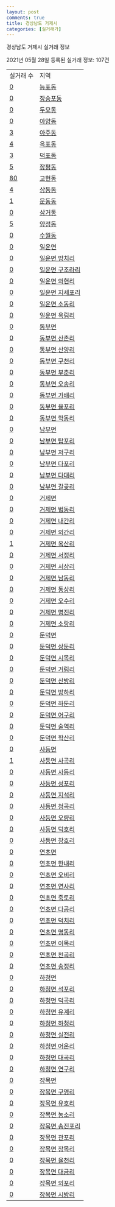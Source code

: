 ```yaml
---
layout: post
comments: true
title: 경상남도 거제시
categories: [실거래가]
---
```


경상남도 거제시 실거래 정보

2021년 05월 28일 등록된 실거래 정보: 107건


<table>
  <tr>
    <td>실거래 수</td>
    <td>지역</td>
  </tr>

  
  <tr>
    <td><a href="4831010100.html">0</a></td>
    <td><a href="4831010100.html">능포동</a></td>
  </tr>
    

  <tr>
    <td><a href="4831010200.html">0</a></td>
    <td><a href="4831010200.html">장승포동</a></td>
  </tr>
    

  <tr>
    <td><a href="4831010300.html">0</a></td>
    <td><a href="4831010300.html">두모동</a></td>
  </tr>
    

  <tr>
    <td><a href="4831010400.html">0</a></td>
    <td><a href="4831010400.html">아양동</a></td>
  </tr>
    

  <tr>
    <td><a href="4831010500.html">3</a></td>
    <td><a href="4831010500.html">아주동</a></td>
  </tr>
    

  <tr>
    <td><a href="4831010600.html">4</a></td>
    <td><a href="4831010600.html">옥포동</a></td>
  </tr>
    

  <tr>
    <td><a href="4831010700.html">3</a></td>
    <td><a href="4831010700.html">덕포동</a></td>
  </tr>
    

  <tr>
    <td><a href="4831010800.html">5</a></td>
    <td><a href="4831010800.html">장평동</a></td>
  </tr>
    

  <tr>
    <td><a href="4831010900.html">80</a></td>
    <td><a href="4831010900.html">고현동</a></td>
  </tr>
    

  <tr>
    <td><a href="4831011000.html">4</a></td>
    <td><a href="4831011000.html">상동동</a></td>
  </tr>
    

  <tr>
    <td><a href="4831011100.html">1</a></td>
    <td><a href="4831011100.html">문동동</a></td>
  </tr>
    

  <tr>
    <td><a href="4831011200.html">0</a></td>
    <td><a href="4831011200.html">삼거동</a></td>
  </tr>
    

  <tr>
    <td><a href="4831011300.html">5</a></td>
    <td><a href="4831011300.html">양정동</a></td>
  </tr>
    

  <tr>
    <td><a href="4831011400.html">0</a></td>
    <td><a href="4831011400.html">수월동</a></td>
  </tr>
    

  <tr>
    <td><a href="4831031000.html">0</a></td>
    <td><a href="4831031000.html">일운면</a></td>
  </tr>
    

  <tr>
    <td><a href="4831031021.html">0</a></td>
    <td><a href="4831031021.html">일운면 망치리</a></td>
  </tr>
    

  <tr>
    <td><a href="4831031022.html">0</a></td>
    <td><a href="4831031022.html">일운면 구조라리</a></td>
  </tr>
    

  <tr>
    <td><a href="4831031023.html">0</a></td>
    <td><a href="4831031023.html">일운면 와현리</a></td>
  </tr>
    

  <tr>
    <td><a href="4831031024.html">0</a></td>
    <td><a href="4831031024.html">일운면 지세포리</a></td>
  </tr>
    

  <tr>
    <td><a href="4831031025.html">0</a></td>
    <td><a href="4831031025.html">일운면 소동리</a></td>
  </tr>
    

  <tr>
    <td><a href="4831031026.html">0</a></td>
    <td><a href="4831031026.html">일운면 옥림리</a></td>
  </tr>
    

  <tr>
    <td><a href="4831032000.html">0</a></td>
    <td><a href="4831032000.html">동부면</a></td>
  </tr>
    

  <tr>
    <td><a href="4831032021.html">0</a></td>
    <td><a href="4831032021.html">동부면 산촌리</a></td>
  </tr>
    

  <tr>
    <td><a href="4831032022.html">0</a></td>
    <td><a href="4831032022.html">동부면 산양리</a></td>
  </tr>
    

  <tr>
    <td><a href="4831032023.html">0</a></td>
    <td><a href="4831032023.html">동부면 구천리</a></td>
  </tr>
    

  <tr>
    <td><a href="4831032024.html">0</a></td>
    <td><a href="4831032024.html">동부면 부춘리</a></td>
  </tr>
    

  <tr>
    <td><a href="4831032025.html">0</a></td>
    <td><a href="4831032025.html">동부면 오송리</a></td>
  </tr>
    

  <tr>
    <td><a href="4831032026.html">0</a></td>
    <td><a href="4831032026.html">동부면 가배리</a></td>
  </tr>
    

  <tr>
    <td><a href="4831032027.html">0</a></td>
    <td><a href="4831032027.html">동부면 율포리</a></td>
  </tr>
    

  <tr>
    <td><a href="4831032028.html">0</a></td>
    <td><a href="4831032028.html">동부면 학동리</a></td>
  </tr>
    

  <tr>
    <td><a href="4831033000.html">0</a></td>
    <td><a href="4831033000.html">남부면</a></td>
  </tr>
    

  <tr>
    <td><a href="4831033021.html">0</a></td>
    <td><a href="4831033021.html">남부면 탑포리</a></td>
  </tr>
    

  <tr>
    <td><a href="4831033022.html">0</a></td>
    <td><a href="4831033022.html">남부면 저구리</a></td>
  </tr>
    

  <tr>
    <td><a href="4831033023.html">0</a></td>
    <td><a href="4831033023.html">남부면 다포리</a></td>
  </tr>
    

  <tr>
    <td><a href="4831033024.html">0</a></td>
    <td><a href="4831033024.html">남부면 다대리</a></td>
  </tr>
    

  <tr>
    <td><a href="4831033025.html">0</a></td>
    <td><a href="4831033025.html">남부면 갈곶리</a></td>
  </tr>
    

  <tr>
    <td><a href="4831034000.html">0</a></td>
    <td><a href="4831034000.html">거제면</a></td>
  </tr>
    

  <tr>
    <td><a href="4831034021.html">0</a></td>
    <td><a href="4831034021.html">거제면 법동리</a></td>
  </tr>
    

  <tr>
    <td><a href="4831034023.html">0</a></td>
    <td><a href="4831034023.html">거제면 내간리</a></td>
  </tr>
    

  <tr>
    <td><a href="4831034024.html">0</a></td>
    <td><a href="4831034024.html">거제면 외간리</a></td>
  </tr>
    

  <tr>
    <td><a href="4831034025.html">1</a></td>
    <td><a href="4831034025.html">거제면 옥산리</a></td>
  </tr>
    

  <tr>
    <td><a href="4831034026.html">0</a></td>
    <td><a href="4831034026.html">거제면 서정리</a></td>
  </tr>
    

  <tr>
    <td><a href="4831034027.html">0</a></td>
    <td><a href="4831034027.html">거제면 서상리</a></td>
  </tr>
    

  <tr>
    <td><a href="4831034028.html">0</a></td>
    <td><a href="4831034028.html">거제면 남동리</a></td>
  </tr>
    

  <tr>
    <td><a href="4831034029.html">0</a></td>
    <td><a href="4831034029.html">거제면 동상리</a></td>
  </tr>
    

  <tr>
    <td><a href="4831034030.html">0</a></td>
    <td><a href="4831034030.html">거제면 오수리</a></td>
  </tr>
    

  <tr>
    <td><a href="4831034031.html">0</a></td>
    <td><a href="4831034031.html">거제면 명진리</a></td>
  </tr>
    

  <tr>
    <td><a href="4831034032.html">0</a></td>
    <td><a href="4831034032.html">거제면 소랑리</a></td>
  </tr>
    

  <tr>
    <td><a href="4831035000.html">0</a></td>
    <td><a href="4831035000.html">둔덕면</a></td>
  </tr>
    

  <tr>
    <td><a href="4831035021.html">0</a></td>
    <td><a href="4831035021.html">둔덕면 상둔리</a></td>
  </tr>
    

  <tr>
    <td><a href="4831035022.html">0</a></td>
    <td><a href="4831035022.html">둔덕면 시목리</a></td>
  </tr>
    

  <tr>
    <td><a href="4831035023.html">0</a></td>
    <td><a href="4831035023.html">둔덕면 거림리</a></td>
  </tr>
    

  <tr>
    <td><a href="4831035024.html">0</a></td>
    <td><a href="4831035024.html">둔덕면 산방리</a></td>
  </tr>
    

  <tr>
    <td><a href="4831035025.html">0</a></td>
    <td><a href="4831035025.html">둔덕면 방하리</a></td>
  </tr>
    

  <tr>
    <td><a href="4831035026.html">0</a></td>
    <td><a href="4831035026.html">둔덕면 하둔리</a></td>
  </tr>
    

  <tr>
    <td><a href="4831035027.html">0</a></td>
    <td><a href="4831035027.html">둔덕면 어구리</a></td>
  </tr>
    

  <tr>
    <td><a href="4831035028.html">0</a></td>
    <td><a href="4831035028.html">둔덕면 술역리</a></td>
  </tr>
    

  <tr>
    <td><a href="4831035029.html">0</a></td>
    <td><a href="4831035029.html">둔덕면 학산리</a></td>
  </tr>
    

  <tr>
    <td><a href="4831036000.html">0</a></td>
    <td><a href="4831036000.html">사등면</a></td>
  </tr>
    

  <tr>
    <td><a href="4831036021.html">1</a></td>
    <td><a href="4831036021.html">사등면 사곡리</a></td>
  </tr>
    

  <tr>
    <td><a href="4831036022.html">0</a></td>
    <td><a href="4831036022.html">사등면 사등리</a></td>
  </tr>
    

  <tr>
    <td><a href="4831036023.html">0</a></td>
    <td><a href="4831036023.html">사등면 성포리</a></td>
  </tr>
    

  <tr>
    <td><a href="4831036024.html">0</a></td>
    <td><a href="4831036024.html">사등면 지석리</a></td>
  </tr>
    

  <tr>
    <td><a href="4831036025.html">0</a></td>
    <td><a href="4831036025.html">사등면 청곡리</a></td>
  </tr>
    

  <tr>
    <td><a href="4831036026.html">0</a></td>
    <td><a href="4831036026.html">사등면 오량리</a></td>
  </tr>
    

  <tr>
    <td><a href="4831036027.html">0</a></td>
    <td><a href="4831036027.html">사등면 덕호리</a></td>
  </tr>
    

  <tr>
    <td><a href="4831036028.html">0</a></td>
    <td><a href="4831036028.html">사등면 창호리</a></td>
  </tr>
    

  <tr>
    <td><a href="4831037000.html">0</a></td>
    <td><a href="4831037000.html">연초면</a></td>
  </tr>
    

  <tr>
    <td><a href="4831037021.html">0</a></td>
    <td><a href="4831037021.html">연초면 한내리</a></td>
  </tr>
    

  <tr>
    <td><a href="4831037022.html">0</a></td>
    <td><a href="4831037022.html">연초면 오비리</a></td>
  </tr>
    

  <tr>
    <td><a href="4831037023.html">0</a></td>
    <td><a href="4831037023.html">연초면 연사리</a></td>
  </tr>
    

  <tr>
    <td><a href="4831037024.html">0</a></td>
    <td><a href="4831037024.html">연초면 죽토리</a></td>
  </tr>
    

  <tr>
    <td><a href="4831037025.html">0</a></td>
    <td><a href="4831037025.html">연초면 다공리</a></td>
  </tr>
    

  <tr>
    <td><a href="4831037026.html">0</a></td>
    <td><a href="4831037026.html">연초면 덕치리</a></td>
  </tr>
    

  <tr>
    <td><a href="4831037027.html">0</a></td>
    <td><a href="4831037027.html">연초면 명동리</a></td>
  </tr>
    

  <tr>
    <td><a href="4831037028.html">0</a></td>
    <td><a href="4831037028.html">연초면 이목리</a></td>
  </tr>
    

  <tr>
    <td><a href="4831037029.html">0</a></td>
    <td><a href="4831037029.html">연초면 천곡리</a></td>
  </tr>
    

  <tr>
    <td><a href="4831037030.html">0</a></td>
    <td><a href="4831037030.html">연초면 송정리</a></td>
  </tr>
    

  <tr>
    <td><a href="4831038000.html">0</a></td>
    <td><a href="4831038000.html">하청면</a></td>
  </tr>
    

  <tr>
    <td><a href="4831038021.html">0</a></td>
    <td><a href="4831038021.html">하청면 석포리</a></td>
  </tr>
    

  <tr>
    <td><a href="4831038022.html">0</a></td>
    <td><a href="4831038022.html">하청면 덕곡리</a></td>
  </tr>
    

  <tr>
    <td><a href="4831038023.html">0</a></td>
    <td><a href="4831038023.html">하청면 유계리</a></td>
  </tr>
    

  <tr>
    <td><a href="4831038024.html">0</a></td>
    <td><a href="4831038024.html">하청면 하청리</a></td>
  </tr>
    

  <tr>
    <td><a href="4831038025.html">0</a></td>
    <td><a href="4831038025.html">하청면 실전리</a></td>
  </tr>
    

  <tr>
    <td><a href="4831038026.html">0</a></td>
    <td><a href="4831038026.html">하청면 어온리</a></td>
  </tr>
    

  <tr>
    <td><a href="4831038027.html">0</a></td>
    <td><a href="4831038027.html">하청면 대곡리</a></td>
  </tr>
    

  <tr>
    <td><a href="4831038028.html">0</a></td>
    <td><a href="4831038028.html">하청면 연구리</a></td>
  </tr>
    

  <tr>
    <td><a href="4831039000.html">0</a></td>
    <td><a href="4831039000.html">장목면</a></td>
  </tr>
    

  <tr>
    <td><a href="4831039021.html">0</a></td>
    <td><a href="4831039021.html">장목면 구영리</a></td>
  </tr>
    

  <tr>
    <td><a href="4831039022.html">0</a></td>
    <td><a href="4831039022.html">장목면 유호리</a></td>
  </tr>
    

  <tr>
    <td><a href="4831039023.html">0</a></td>
    <td><a href="4831039023.html">장목면 농소리</a></td>
  </tr>
    

  <tr>
    <td><a href="4831039024.html">0</a></td>
    <td><a href="4831039024.html">장목면 송진포리</a></td>
  </tr>
    

  <tr>
    <td><a href="4831039025.html">0</a></td>
    <td><a href="4831039025.html">장목면 관포리</a></td>
  </tr>
    

  <tr>
    <td><a href="4831039026.html">0</a></td>
    <td><a href="4831039026.html">장목면 장목리</a></td>
  </tr>
    

  <tr>
    <td><a href="4831039027.html">0</a></td>
    <td><a href="4831039027.html">장목면 율천리</a></td>
  </tr>
    

  <tr>
    <td><a href="4831039028.html">0</a></td>
    <td><a href="4831039028.html">장목면 대금리</a></td>
  </tr>
    

  <tr>
    <td><a href="4831039029.html">0</a></td>
    <td><a href="4831039029.html">장목면 외포리</a></td>
  </tr>
    

  <tr>
    <td><a href="4831039030.html">0</a></td>
    <td><a href="4831039030.html">장목면 시방리</a></td>
  </tr>
    


</table>
    